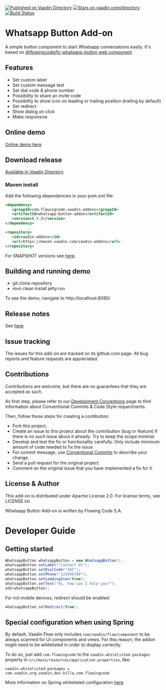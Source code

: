 [![Published on Vaadin Directory](https://img.shields.io/badge/Vaadin%20Directory-published-00b4f0.svg)](https://vaadin.com/directory/component/whatsapp-button-add-on)
[![Stars on vaadin.com/directory](https://img.shields.io/vaadin-directory/star/whatsapp-button-addon.svg)](https://vaadin.com/directory/component/whatsapp-button-add-on)
[![Build Status](https://jenkins.flowingcode.com/job/WhatsappButton-addon/badge/icon)](https://jenkins.flowingcode.com/job/WhatsappButton-addon)

# Whatsapp Button Add-on

A simple button component to start Whatsapp conversations easily. It's based on [@flowingcode/fc-whatsapp-button web component](https://github.com/FlowingCode/fc-whatsapp-button). 

## Features

- Set custom label
- Set custom message text
- Set dial code & phone number
- Possibility to share an invite code
- Possibility to show icon on leading or trailing position (trailing by default)
- Set redirect 
- Show dialog on click
- Make responsive

## Online demo

[Online demo here](http://addonsv23.flowingcode.com/whatsappbutton)

## Download release

[Available in Vaadin Directory](https://vaadin.com/directory/component/whatsapp-button-add-on)

### Maven install

Add the following dependencies in your pom.xml file:

```xml
<dependency>
   <groupId>com.flowingcode.vaadin.addons</groupId>
   <artifactId>whatsapp-button-addon</artifactId>
   <version>X.Y.Z</version>
</dependency>
```
<!-- the above dependency should be updated with latest released version information -->

```xml
<repository>
   <id>vaadin-addons</id>
   <url>https://maven.vaadin.com/vaadin-addons</url>
</repository>
```

For SNAPSHOT versions see [here](https://maven.flowingcode.com/snapshots/).

## Building and running demo

- git clone repository
- mvn clean install jetty:run

To see the demo, navigate to http://localhost:8080/

## Release notes

See [here](https://github.com/FlowingCode/WhatsappButton/releases)

## Issue tracking

The issues for this add-on are tracked on its github.com page. All bug reports and feature requests are appreciated. 

## Contributions

Contributions are welcome, but there are no guarantees that they are accepted as such. 

As first step, please refer to our [Development Conventions](https://github.com/FlowingCode/DevelopmentConventions) page to find information about Conventional Commits & Code Style requeriments.

Then, follow these steps for creating a contibution:

- Fork this project.
- Create an issue to this project about the contribution (bug or feature) if there is no such issue about it already. Try to keep the scope minimal.
- Develop and test the fix or functionality carefully. Only include minimum amount of code needed to fix the issue.
- For commit message, use [Conventional Commits](https://github.com/FlowingCode/DevelopmentConventions/blob/main/conventional-commits.md) to describe your change.
- Send a pull request for the original project.
- Comment on the original issue that you have implemented a fix for it.

## License & Author

This add-on is distributed under Apache License 2.0. For license terms, see LICENSE.txt.

Whatsapp Button Add-on is written by Flowing Code S.A.

# Developer Guide

## Getting started

```java
WhatsappButton whatsappButton = new WhatsappButton();
whatsappButton.setLabel("Contact Us");
whatsappButton.setDialCode("342");
whatsappButton.setPhone("123456789");
whatsappButton.setLeadingIcon(true);
whatsappButton.setText("Hi, how can I help you?");
add(whatsappButton);
```

For not mobile devices, redirect should be enabled:
```java
whatsappButton.setRedirect(true);
```

## Special configuration when using Spring

By default, Vaadin Flow only includes ```com/vaadin/flow/component``` to be always scanned for UI components and views. For this reason, the addon might need to be whitelisted in order to display correctly. 

To do so, just add ```com.flowingcode``` to the ```vaadin.whitelisted-packages``` property in ```src/main/resources/application.properties```, like:

```vaadin.whitelisted-packages = com.vaadin,org.vaadin,dev.hilla,com.flowingcode```
 
More information on Spring whitelisted configuration [here](https://vaadin.com/docs/latest/integrations/spring/configuration/#configure-the-scanning-of-packages).

